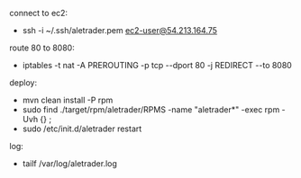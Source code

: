 connect to ec2:
* ssh -i ~/.ssh/aletrader.pem ec2-user@54.213.164.75

route 80 to 8080:
* iptables -t nat -A PREROUTING -p tcp --dport 80 -j REDIRECT --to 8080

deploy:
* mvn clean install -P rpm
* sudo find ./target/rpm/aletrader/RPMS -name "aletrader*" -exec rpm -Uvh {} \;
* sudo /etc/init.d/aletrader restart

log:
* tailf /var/log/aletrader.log
